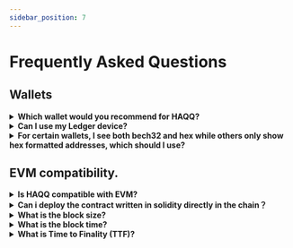 ```yaml
---
sidebar_position: 7
---
```


# Frequently Asked Questions

## Wallets

<details>

<summary><b>Which wallet would you recommend for HAQQ?</b></summary>
We recommend using the HAQQ Wallet for your HAQQ Network transactions. 
It`s a mobile wallet specifically designed to work seamlessly with the HAQQ Network, enhancing your experience and ensuring secure transactions. 

You can download the HAQQ Wallet from our official website: [HAQQ Wallet](https://haqq.network/wallet/)

However, we understand the importance of flexibility and the varying needs of our users. Hence, if you prefer, you can also use [Metamask](https://metamask.io/) and [Keplr](https://www.keplr.app/) wallets with the HAQQ Network. We recommend making a choice based on your specific needs and comfort level with these platforms. As always, ensure the security of your digital assets by only using trusted wallets and keeping your private keys confidential.

</details>

<details>

<summary><b>Can I use my Ledger device?</b></summary>

Absolutely! Take a look at the [Ledger](../user-guides/connect-your-wallet/Keplr) for more information. HAQQ Wallet, Metamask,
and Keplr all work with Ledger. Ledger setup will be required before engaging with the dApps and products on HAQQ.

</details>

<details>

<summary><b>For certain wallets, I see both bech32 and hex while others only show hex formatted addresses, which should
 I use?</b></summary>

The HAQQ Network supports both formats: bech32 and hex. Other EVM peers and its ecosystem uses hex encoding while
Cosmos-native uses bech32 formatted addresses. Keplr is unique and the EVM-compatible chains shows both formats. If you
are sending tokens (via IBC), you will use bech32 formatted addresses unless
the receiving chain support EVM (i.e. Ethermint-based chains).

</details>


## EVM compatibility.

<details>
<summary><b>Is HAQQ compatible with EVM?</b></summary>

HAQQ Network is fully compatible with the EVM version Paris. (Solidity 8.19).

Unfortunately, now we do not support the functionality of the account is abstract. (EIP-4337).
</details>

<details>
<summary><b>Can i deploy the contract written in solidity directly in the chain？</b></summary>

**Yes, you can** - HAQQ Network is fully compatible with the EVM version Paris. (Solidity 8.19).
</details>

<details>
<summary><b>What is the block size?</b></summary>

Each block on HAQQ Network has a maxium block size is **40.000.000 GAS**
</details>

<details>
<summary><b>What is the block time?</b></summary>

On HAQQ Network the block time is within **5.6 - 6.2 seconds.**
</details>

<details>
<summary><b>What is Time to Finality (TTF)?</b></summary>

HAQQ has instant Time to Finality (TTF)  ** -6 sec, 1 block.** Because as a consensus mechanism HAQQ is CometBFT (formerly Tendermint).
</details>
